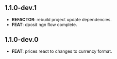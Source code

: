 ## 1.1.0-dev.1

 - **REFACTOR**: rebuild project update dependencies.
 - **FEAT**: dposit ngn flow complete.

## 1.1.0-dev.0

 - **FEAT**: prices react to changes to currency format.

